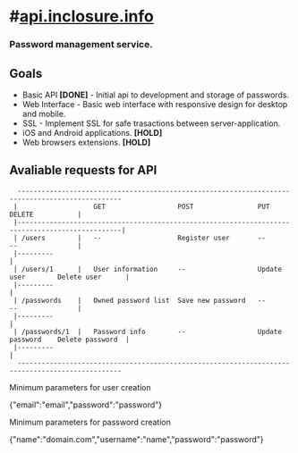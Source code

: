 #[api.inclosure.info](http://api.inclosure.info)
==============

### Password management service.

## Goals

* Basic API **[DONE]** - Initial api to development and storage of passwords.
* Web Interface - Basic web interface with responsive design for desktop and mobile.
* SSL - Implement SSL for safe trasactions between server-application.
* iOS and Android applications. **[HOLD]**
* Web browsers extensions. **[HOLD]**

## Avaliable requests for API

```
  ------------------------------------------------------------------------------------------------
 |                   GET                  POST                PUT                DELETE           |
 |------------------------------------------------------------------------------------------------|
 | /users        |   --                   Register user       --                 --               |
 |---------                                                                                       |
 | /users/1      |   User information     --                  Update user        Delete user      |
 |---------                                                                                       |
 | /passwords    |   Owned password list  Save new password   --                 --               |
 |---------                                                                                       |
 | /passwords/1  |   Password info        --                  Update password    Delete password  |
 |---------                                                                                       |
  ------------------------------------------------------------------------------------------------
```

Minimum parameters for user creation

{"email":"email","password":"password"}

Minimum parameters for password creation

{"name":"domain.com","username":"name","password":"password"}
